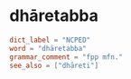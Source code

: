 # dhāretabba

``` toml
dict_label = "NCPED"
word = "dhāretabba"
grammar_comment = "fpp mfn."
see_also = ["dhāreti"]
```

